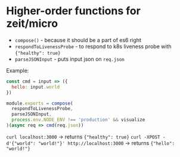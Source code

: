 Higher-order functions for zeit/micro
=====================================

 - `compose()` - because it should be a part of es6 right
 - `respondToLivenessProbe` - to respond to k8s liveness probe with `{"healthy": true}`
 - `parseJSONInput` - puts input json on `req.json`

Example:

```js
const cmd = input => ({
  hello: input.world
})

module.exports = compose(
  respondToLivenessProbe,
  parseJSONInput,
  process.env.NODE_ENV !== 'production' && visualize
)(async req => cmd(req.json))
```

`curl localhost:3000` -> returns `{"healthy": true}`
`curl -XPOST -d'{"world": "world!"}' http://localhost:3000` -> returns `{"hello": "world!"}`
